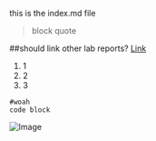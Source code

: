 this is the index.md file

>block
>quote

##should link other lab reports?
[Link](https://en.wikipedia.org/wiki/Link)

1. 1
2. 2
3. 3

```
#woah
code block
```

![Image](https://upload.wikimedia.org/wikipedia/commons/thumb/b/b6/Image_created_with_a_mobile_phone.png/1200px-Image_created_with_a_mobile_phone.png)

